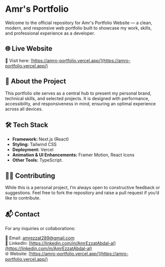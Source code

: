 
# Amr's Portfolio

Welcome to the official repository for Amr's Portfolio Website — a clean, modern, and responsive web portfolio built to showcase my work, skills, and professional experience as a developer.

## 🌐 Live Website

🔗 Visit here: [https://amro-portfolio.vercel.app/](https://amro-portfolio.vercel.app/)

## 📌 About the Project

This portfolio site serves as a central hub to present my personal brand, technical skills, and selected projects. It is designed with performance, accessibility, and responsiveness in mind, ensuring an optimal experience across all devices.

## 🛠️ Tech Stack

- **Framework:** Next.js (React)  
- **Styling:** Tailwind CSS  
- **Deployment:** Vercel  
- **Animation & UI Enhancements:** Framer Motion, React Icons  
- **Other Tools:** TypeScript.

## 🧑‍💻 Contributing

While this is a personal project, I’m always open to constructive feedback or suggestions. Feel free to fork the repository and raise a pull request if you’d like to contribute.

## 📬 Contact

For any inquiries or collaborations:

📧 Email: amrezzat289@gmail.com  
💼 LinkedIn: [https://linkedin.com/in/AmrEzzatAbdal-al](https://linkedin.com/in/AmrEzzatAbdal-al)  
🌐 Website: [https://amro-portfolio.vercel.app/](https://amro-portfolio.vercel.app/)
